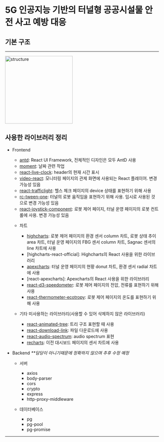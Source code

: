 # 5G 인공지능 기반의 터널형 공공시설물 안전 사고 예방 대응

## 기본 구조
--------------
<img width="221" alt="structure" src="https://user-images.githubusercontent.com/48468078/89877812-9c133480-dbfb-11ea-8e70-b95b655bbb36.PNG">

## 사용한 라이브러리 정리
- Frontend
  * [antd](https://ant.design/): React UI Framework, 전체적인 디자인은 모두 AntD 사용
  * [moment](https://www.npmjs.com/package/moment): 날짜 관련 작업
  * [react-live-clock](https://www.npmjs.com/package/react-live-clock): header의 현재 시간 표시
  * [video-react](https://www.npmjs.com/package/video-react): 모니터링 페이지의 관제 화면에 사용되는 React 플레이어. 변경 가능성 있음
  * [react-trafficlight](https://www.npmjs.com/package/react-trafficlight): 헬스 체크 페이지의 device 상태를 표현하기 위해 사용
  * [rc-tween-one](https://www.npmjs.com/package/rc-tween-one): 터널의 로봇 움직임을 표현하기 위해 사용. 임시로 사용된 것으로 변경 가능성 있음
  * [react-joystick-component](https://www.npmjs.com/package/react-joystick-component): 로봇 제어 페이지, 터널 운영 페이지의 로봇 컨트롤에 사용. 변경 가능성 있음

  + 차트
    * [highcharts](https://www.highcharts.com/): 로봇 제어 페이지의 환경 센서 column 차트, 로봇 상태 추이 area 차트, 터널 운영 페이지의 FBG 센서 column 차트, Sagnac 센서의 line 차트에 사용
    * [highcharts-react-official]: Highcharts의 React 사용을 위한 라이브러리
    * [apexcharts](https://apexcharts.com/): 터널 운영 페이지의 현황 donut 차트, 환경 센서 radial 차트에 사용
    * [react-apexcharts]: Apexcharts의 React 사용을 위한 라이브러리
    * [react-d3-speedometer](https://www.npmjs.com/package/react-d3-speedometer): 로봇 제어 페이지의 전압, 전류를 표현하기 위해 사용
    * [react-thermometer-ecotropy](https://www.npmjs.com/package/react-thermometer-ecotropy): 로봇 제어 페이지의 온도를 표현하기 위해 사용

  + 기타 미사용하는 라이브러리(사용할 수 있어 삭제하지 않은 라이브러리)
    * [react-animated-tree](https://www.npmjs.com/package/react-animated-tree): 트리 구조 표현할 때 사용
    * [react-download-link](https://www.npmjs.com/package/react-download-link): 파일 다운로드에 사용
    * [react-audio-spectrum](https://www.npmjs.com/package/react-audio-spectrum): audio spectrum 표현
    * [recharts](http://recharts.org/en-US): 이전 대시보드 페이지의 센서 차트에 사용



- Backend
_**담당이 아니기때문에 정확하지 않으며 추후 수정 예정_
  + 서버
    * axios
    * body-parser
    * cors
    * crypto
    * express
    * http-proxy-middleware

  + 데이터베이스
    * pg
    * pg-pool
    * pg-promise
    
--------------
